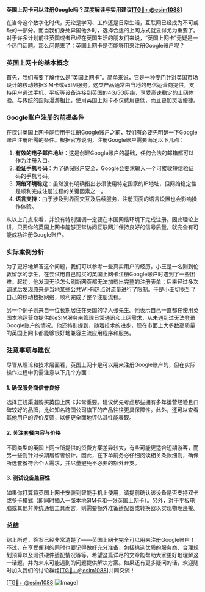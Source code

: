 **英国上网卡可以注册Google吗？深度解读与实用建议[[TG💪+ @esim1088](https://t.me/s/esim1088)]**

在当今这个数字化时代，无论是学习、工作还是日常生活，互联网已经成为不可或缺的一部分。而当我们身处异国他乡时，选择合适的上网方式就显得尤为重要了。对于许多计划前往英国或者已经在英国生活的朋友们来说，“英国上网卡”无疑是一个热门话题。那么问题来了：英国上网卡是否能够用来注册Google账户呢？

### 英国上网卡的基本概念

首先，我们需要了解什么是“英国上网卡”。简单来说，它是一种专门针对英国市场设计的移动数据SIM卡或eSIM服务。这类产品通常由当地的电信运营商提供，支持用户通过手机、平板等设备连接到英国的4G/5G网络，享受高速稳定的上网体验。与传统的国际漫游相比，使用英国上网卡不仅费用更低，而且更加灵活便捷。

### Google账户注册的前提条件

在探讨英国上网卡能否用于注册Google账户之前，我们有必要先明确一下Google账户注册所需的条件。根据官方说明，注册Google账户需要满足以下几点：

1. **有效的电子邮件地址**：这是创建Google账户的基础，任何合法的邮箱都可以作为注册入口。
2. **验证手机号码**：为了确保账户安全，Google会要求输入一个可接收短信验证码的手机号码。
3. **网络环境稳定**：虽然没有明确指出必须使用特定国家的IP地址，但网络稳定性是顺利完成注册过程的关键因素之一。
4. **语言支持**：由于涉及到界面交互及后续服务，注册页面的语言设置也会影响操作体验。

从以上几点来看，并没有特别强调一定要在本国网络环境下完成注册。因此理论上讲，只要你的英国上网卡能够正常访问互联网并保持良好的信号质量，就完全有可能成功注册Google账户。

### 实际案例分析

为了更好地解答这个问题，我们可以参考一些真实用户的经历。小王是一名刚到伦敦留学的学生，在尝试用自己购买的英国上网卡注册Google账户时遇到了一些困难。起初，他发现无论怎么刷新网页都无法加载出完整的注册表单；后来经过多次调试后发现原来是当地某些公共Wi-Fi热点对流量进行了限制。于是小王切换到了自己的移动数据网络，顺利完成了整个注册流程。

另一个例子则来自一位长期居住在英国的华人张先生。他表示自己一直都在使用英国本地运营商提供的eSIM服务来管理日常通讯和上网需求，从未遇到过无法登录Google账户的情况。他还特别提到，随着技术的进步，现在市面上大多数高质量的英国上网卡都能够很好地兼容主流应用程序和服务。

### 注意事项与建议

尽管从理论和技术层面看，英国上网卡是可以用来注册Google账户的，但在实际操作过程中仍需注意以下几个方面：

#### 1. 确保服务商信誉良好
选择正规渠道购买英国上网卡非常重要。建议优先考虑那些拥有多年运营经验且口碑较好的品牌，比如知名跨国公司旗下的产品往往更具保障性。此外，还可以查看其他用户的评价反馈，以便更全面地评估其性能表现。

#### 2. 关注套餐内容与价格
不同类型的英国上网卡所提供的资费方案差异较大，有些可能更适合短期游客，而另一些则针对长期居留者设计。因此，在下单前务必仔细阅读相关条款细则，确保所选套餐符合个人需求，并尽量避免不必要的额外开支。

#### 3. 测试设备兼容性
如果你打算将英国上网卡安装到智能手机上使用，请提前确认该设备是否支持双卡或多卡模式（即同时插入一张本地SIM卡和一张英国上网卡）。另外，对于平板电脑或其他非传统通信工具而言，则需要额外准备适配器或转换器以实现物理连接。

### 总结

综上所述，答案已经非常清楚了——英国上网卡完全可以用来注册Google账户！不过，在享受便利的同时也要记得做好充分准备，包括挑选优质的服务商、合理规划预算以及测试硬件适配情况等等。希望这篇详尽的文章能帮助大家更好地理解这一话题，并为未来可能遇到的问题提供解决方案。如果还有更多疑问的话，欢迎随时加入我们的讨论群组[[TG💪+ @esim1088](https://t.me/s/esim1088)]共同交流！

[[TG💪+ @esim1088](https://t.me/s/esim1088) ![Image](https://i.postimg.cc/4NQfJmqS/Snipaste-2025-05-13-00-14-12.png)]